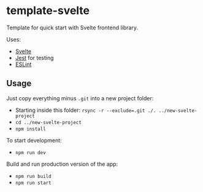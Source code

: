 # template-svelte

Template for quick start with Svelte frontend library.

Uses:
- [Svelte](https://svelte.dev/)
- [Jest](https://jestjs.io/) for testing
- [ESLint](https://eslint.org/)

## Usage

Just copy everything minus `.git` into a new project folder:
- Starting inside this folder: `rsync -r --exclude=.git ./. ../new-svelte-project`
- `cd ../new-svelte-project`
- `npm install`

To start development:
- `npm run dev` 

Build and run production version of the app:
- `npm run build`
- `npm run start`
